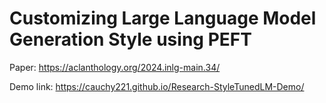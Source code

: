 # Customizing Large Language Model Generation Style using PEFT
Paper: https://aclanthology.org/2024.inlg-main.34/

Demo link: https://cauchy221.github.io/Research-StyleTunedLM-Demo/

